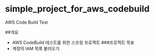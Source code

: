 # simple_project_for_aws_codebuild
AWS Code Build Test

##개요
- AWS CodeBuild 테스트를 위한 스프링 프로젝트
###프로젝트 목표
- 계정의 IAM 목록 불러오기 

